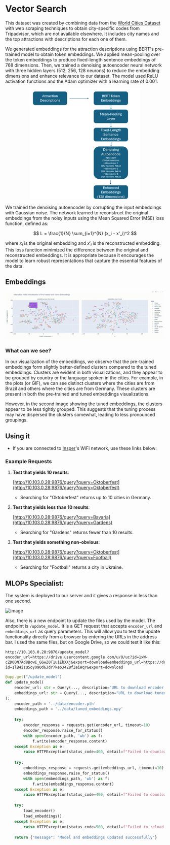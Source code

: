 # Vector Search

This dataset was created by combining data from the [World Cities Dataset](https://www.kaggle.com/datasets/viswanathanc/world-cities-datasets) with web scraping techniques to obtain city-specific codes from Tripadvisor, which are not available elsewhere.
It includes city names and the top attractions with descriptions for each one of them.

We generated embeddings for the attraction descriptions using BERT's pre-trained model to obtain token embeddings. We applied mean-pooling over the token embeddings to produce fixed-length sentence embeddings of 768 dimensions. Then, we trained a denoising autoencoder neural network with three hidden layers (512, 256, 128 neurons) to reduce the embedding dimensions and enhance relevance to our dataset. The model used ReLU activation functions and the Adam optimizer with a learning rate of 0.001.

<p align="center"><img src="image.png" alt="alt text" width="350"></p>


We trained the denoising autoencoder by corrupting the input embeddings with Gaussian noise. The network learned to reconstruct the original embeddings from the noisy inputs using the Mean Squared Error (MSE) loss function, defined as:

$$
L = \frac{1}{N} \sum_{i=1}^{N} (x_i - x'_i)^2
$$

where $x_i$ is the original embedding and $x'_i$ is the reconstructed embedding. This loss function minimized the difference between the original and reconstructed embeddings. It is appropriate because it encourages the model to learn robust representations that capture the essential features of the data.


## Embeddings

![alt text](<2024110715321-ezgif.com-crop (1).gif>)


### What can we see?

In our visualization of the embeddings, we observe that the pre-trained embeddings form slightly better-defined clusters compared to the tuned embeddings. Clusters are evident in both visualizations, and they appear to be grouped by country or the language spoken in the cities. For example, in the plots (or GIF), we can see distinct clusters where the cities are from Brazil and others where the cities are from Germany. These clusters are present in both the pre-trained and tuned embeddings visualizations.

However, in the second image showing the tuned embeddings, the clusters appear to be less tightly grouped. This suggests that the tuning process may have dispersed the clusters somewhat, leading to less pronounced groupings.

## Using it

- If you are connected to [Insper](https://www.insper.edu.br/en/home)'s WiFi network, use these links below:
### Example Requests

1. **Test that yields 10 results**:
    
    [http://10.103.0.28:9876/query?query=Oktoberfest](http://10.103.0.28:9876/query?query=Oktoberfest)
   
   - Searching for "Oktoberfest" returns up to 10 cities in Germany.

2. **Test that yields less than 10 results**:
    
    [http://10.103.0.28:9876/query?query=Bavaria](http://10.103.0.28:9876/query?query=Gardens)
    
   - Searching for "Gardens" returns fewer than 10 results.

3. **Test that yields something non-obvious**:
    
    [http://10.103.0.28:9876/query?query=Oktoberfest](http://10.103.0.28:9876/query?query=Football)

    - Searching for "Football" returns a city in Ukraine.

## MLOPs Specialist:

The system is deployed to our server and it gives a response in less than one second.

![image](https://github.com/user-attachments/assets/ba9ccf41-0264-4d80-b077-2c27acaa8b59)

Also, there is a new endpoint to update the files used by the model.
The endpoint is `/update_model`. It is a GET request that accepts `encoder_url` and `embeddings_url` as query parameters. This will allow you to test the update functionality directly from a browser by entering the URLs in the address bar.
I used the same files, but on Google Drive, so we could test it like this:

```
http://10.103.0.28:9876/update_model?encoder_url=https://drive.usercontent.google.com/u/0/uc?id=1xW-cZD0ON7Ad8BowI_GGwZ0T1uiEbXXj&export=download&embeddings_url=https://drive.usercontent.google.com/u/0/uc?id=1lB4izQ5oy09Od6Jdr7keoJ4Z8fZeiWqr&export=download
```
```py
@app.get("/update_model")
def update_model(
    encoder_url: str = Query(..., description="URL to download encoder.pth"),
    embeddings_url: str = Query(..., description="URL to download tuned_embeddings.npy")
):
    encoder_path = '../data/encoder.pth'
    embeddings_path = '../data/tuned_embeddings.npy'
    
    try:
        encoder_response = requests.get(encoder_url, timeout=10)
        encoder_response.raise_for_status()
        with open(encoder_path, 'wb') as f:
            f.write(encoder_response.content)
    except Exception as e:
        raise HTTPException(status_code=400, detail=f"Failed to download encoder: {e}")
    
    try:
        embeddings_response = requests.get(embeddings_url, timeout=10)
        embeddings_response.raise_for_status()
        with open(embeddings_path, 'wb') as f:
            f.write(embeddings_response.content)
    except Exception as e:
        raise HTTPException(status_code=400, detail=f"Failed to download embeddings: {e}")
    
    try:
        load_encoder()
        load_embeddings()
    except Exception as e:
        raise HTTPException(status_code=500, detail=f"Failed to reload model and embeddings: {e}")
    
    return {"message": "Model and embeddings updated successfully"}

```
